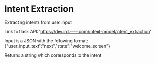 # Intent Extraction

Extracting intents from user input

Link to flask API: 'https://dev.ird.----.com/intent-model/intent_extraction'

Input is a JSON with the following format:
{"user_input_text":"next","state":"welcome_screen"}

Returns a string which corresponds to the intent  
